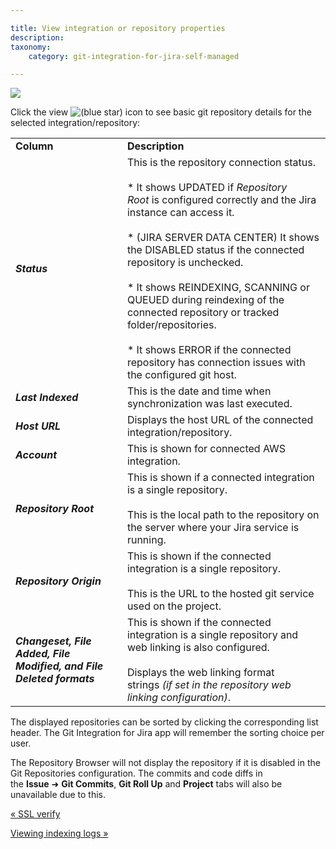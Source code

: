 ```yaml
---

title: View integration or repository properties
description:
taxonomy:
    category: git-integration-for-jira-self-managed

---
```

![](https://bigbrassband.atlassian.net/wiki/download/thumbnails/1930397673/gitserver-gitmgr-view-details-01.png?version=1&modificationDate=1630642852300&cacheVersion=1&api=v2&width=550&height=190)

Click the view ![(blue star)](/wiki/s/-1639011364/6452/8b4898d3c114827e64ec143b4fa79bb76a6cfa5b/_/images/icons/emoticons/star_blue.png) icon to see basic git repository details for the selected integration/repository:

|     |     |
| --- | --- |
| **Column** | **Description** |
| _**Status**_ | This is the repository connection status.<br><br>*   It shows UPDATED if _Repository Root_ is configured correctly and the Jira instance can access it.<br>    <br>*   (JIRA SERVER DATA CENTER) It shows the DISABLED status if the connected repository is unchecked.<br>    <br>*   It shows REINDEXING, SCANNING or QUEUED during reindexing of the connected repository or tracked folder/repositories.<br>    <br>*   It shows ERROR if the connected repository has connection issues with the configured git host. |
| _**Last Indexed**_ | This is the date and time when synchronization was last executed. |
| _**Host URL**_ | Displays the host URL of the connected integration/repository. |
| _**Account**_ | This is shown for connected AWS integration. |
| _**Repository Root**_ | This is shown if a connected integration is a single repository.<br><br>This is the local path to the repository on the server where your Jira service is running. |
| _**Repository Origin**_ | This is shown if the connected integration is a single repository.<br><br>This is the URL to the hosted git service used on the project. |
| _**Changeset, File Added, File Modified, and File Deleted formats**_ | This is shown if the connected integration is a single repository and web linking is also configured.<br><br>Displays the web linking format strings _(if set in the repository web linking configuration)_. |



The displayed repositories can be sorted by clicking the corresponding list header. The Git Integration for Jira app will remember the sorting choice per user.

The Repository Browser will not display the repository if it is disabled in the Git Repositories configuration. The commits and code diffs in the **Issue** ➜ **Git Commits**, **Git Roll Up** and **Project** tabs will also be unavailable due to this.

[« SSL verify](/git-integration-for-jira-self-managed/SSL-verify)

[Viewing indexing logs »](/wiki/spaces/GIJDC/pages/1930397702/Viewing+indexing+logs)

